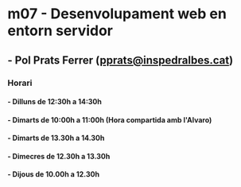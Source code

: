 # m07 - Desenvolupament web en entorn servidor

## - Pol Prats Ferrer (pprats@inspedralbes.cat)

### Horari 

#### - Dilluns de 12:30h a 14:30h

#### - Dimarts de 10:00h a 11:00h (Hora compartida amb l'Alvaro)

#### - Dimarts de 13.30h a 14.30h

#### - Dimecres de 12.30h a 13.30h

#### - Dijous de 10.00h a 12.30h
